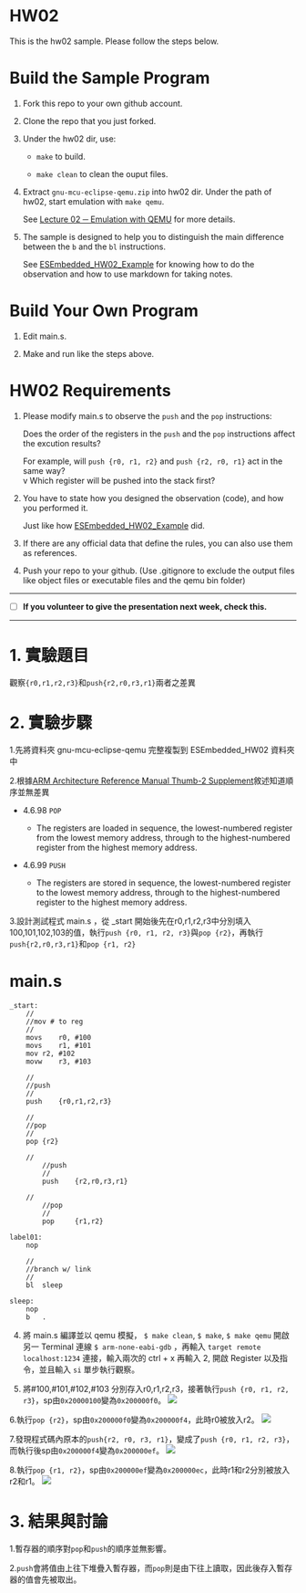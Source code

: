 HW02
===
This is the hw02 sample. Please follow the steps below.

# Build the Sample Program

1. Fork this repo to your own github account.

2. Clone the repo that you just forked.

3. Under the hw02 dir, use:

	* `make` to build.

	* `make clean` to clean the ouput files.

4. Extract `gnu-mcu-eclipse-qemu.zip` into hw02 dir. Under the path of hw02, start emulation with `make qemu`.

	See [Lecture 02 ─ Emulation with QEMU] for more details.

5. The sample is designed to help you to distinguish the main difference between the `b` and the `bl` instructions.  

	See [ESEmbedded_HW02_Example] for knowing how to do the observation and how to use markdown for taking notes.

# Build Your Own Program

1. Edit main.s.

2. Make and run like the steps above.

# HW02 Requirements

1. Please modify main.s to observe the `push` and the `pop` instructions:  

	Does the order of the registers in the `push` and the `pop` instructions affect the excution results?  

	For example, will `push {r0, r1, r2}` and `push {r2, r0, r1}` act in the same way?  
v
	Which register will be pushed into the stack first?

2. You have to state how you designed the observation (code), and how you performed it.  

	Just like how [ESEmbedded_HW02_Example] did.

3. If there are any official data that define the rules, you can also use them as references.

4. Push your repo to your github. (Use .gitignore to exclude the output files like object files or executable files and the qemu bin folder)

[Lecture 02 ─ Emulation with QEMU]: http://www.nc.es.ncku.edu.tw/course/embedded/02/#Emulation-with-QEMU
[ESEmbedded_HW02_Example]: https://github.com/vwxyzjimmy/ESEmbedded_HW02_Example

--------------------

- [ ] **If you volunteer to give the presentation next week, check this.**

--------------------

# 1. 實驗題目

觀察`{r0,r1,r2,r3}`和`push{r2,r0,r3,r1}`兩者之差異


# 2. 實驗步驟

1.先將資料夾 gnu-mcu-eclipse-qemu 完整複製到 ESEmbedded_HW02 資料夾中

2.根據[ARM Architecture Reference Manual Thumb-2 Supplement](http://www.nc.es.ncku.edu.tw/course/embedded/pdf/Thumb2.pdf)敘述知道順序並無差異
  + 4.6.98 `POP`
  	+ The registers are loaded in sequence, the lowest-numbered register from the lowest memory address, through to the highest-numbered register from the highest memory address.
  
  + 4.6.99 `PUSH`
  	+ The registers are stored in sequence, the lowest-numbered register to the lowest memory address, through to the highest-numbered register to the highest memory address.
	
3.設計測試程式 main.s ，從 _start 開始後先在r0,r1,r2,r3中分別填入100,101,102,103的值，執行`push {r0, r1, r2, r3}`與`pop {r2}`，再執行`push{r2,r0,r3,r1}`和`pop {r1, r2}`


# main.s

```
_start:
	//
	//mov # to reg
	//
	movs	r0,	#100
	movs	r1,	#101
	mov	r2,	#102
	movw	r3,	#103

	//
	//push
	//
	push	{r0,r1,r2,r3}

	//
	//pop
	//
	pop	{r2}

	//
        //push
        //
        push    {r2,r0,r3,r1}

	//
        //pop
        //
        pop     {r1,r2}

label01:
	nop

	//
	//branch w/ link
	//
	bl	sleep

sleep:
	nop
	b	.
```

4. 將 main.s 編譯並以 qemu 模擬， `$ make clean`, `$ make`, `$ make qemu` 開啟另一 Terminal 連線 `$ arm-none-eabi-gdb` ，再輸入 `target remote localhost:1234` 連接，輸入兩次的 ctrl + x 再輸入 2, 開啟 Register 以及指令，並且輸入 `si` 單步執行觀察。

5. 將#100,#101,#102,#103 分別存入r0,r1,r2,r3，接著執行`push {r0, r1, r2, r3}`，sp由`0x20000100`變為`0x200000f0`。
![](https://raw.githubusercontent.com/shunnw/ESEmbedded_HW02/master/img/2019-03-11%2019-26-39%20%E7%9A%84%E8%9E%A2%E5%B9%95%E6%93%B7%E5%9C%96.png)

6.執行`pop {r2}`，sp由`0x200000f0`變為`0x200000f4`，此時r0被放入r2。
![](https://raw.githubusercontent.com/shunnw/ESEmbedded_HW02/master/img/2019-03-11%2019-26-57%20%E7%9A%84%E8%9E%A2%E5%B9%95%E6%93%B7%E5%9C%96.png)

7.發現程式碼內原本的`push{r2, r0, r3, r1}`，變成了`push {r0, r1, r2, r3}`，而執行後sp由`0x200000f4`變為`0x200000ef`。
![](https://raw.githubusercontent.com/shunnw/ESEmbedded_HW02/master/img/2019-03-11%2019-27-08%20%E7%9A%84%E8%9E%A2%E5%B9%95%E6%93%B7%E5%9C%96.png)

8.執行`pop {r1, r2}`，sp由`0x200000ef`變為`0x200000ec`，此時r1和r2分別被放入r2和r1。
![](https://raw.githubusercontent.com/shunnw/ESEmbedded_HW02/master/img/2019-03-11%2019-27-14%20%E7%9A%84%E8%9E%A2%E5%B9%95%E6%93%B7%E5%9C%96.png)

# 3. 結果與討論
1.暫存器的順序對`pop`和`push`的順序並無影響。

2.`push`會將值由上往下堆疊入暫存器，而`pop`則是由下往上讀取，因此後存入暫存器的值會先被取出。
